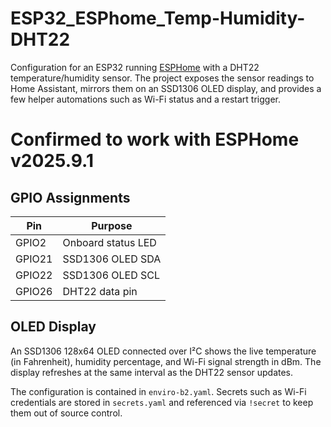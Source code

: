 # ESP32_ESPhome_Temp-Humidity-DHT22

Configuration for an ESP32 running [ESPHome](https://esphome.io/) with a
DHT22 temperature/humidity sensor. The project exposes the sensor readings to
Home Assistant, mirrors them on an SSD1306 OLED display, and provides a few
helper automations such as Wi-Fi status and a restart trigger.

# Confirmed to work with ESPHome v2025.9.1

## GPIO Assignments

| Pin   | Purpose                     |
|-------|-----------------------------|
| GPIO2 | Onboard status LED          |
| GPIO21| SSD1306 OLED SDA            |
| GPIO22| SSD1306 OLED SCL            |
| GPIO26| DHT22 data pin              |

## OLED Display

An SSD1306 128x64 OLED connected over I²C shows the live temperature (in
Fahrenheit), humidity percentage, and Wi-Fi signal strength in dBm. The
display refreshes at the same interval as the DHT22 sensor updates.

The configuration is contained in `enviro-b2.yaml`. Secrets such as Wi-Fi
credentials are stored in `secrets.yaml` and referenced via `!secret` to keep
them out of source control.
